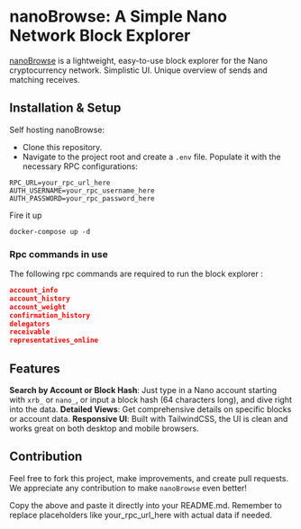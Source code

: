 # nanoBrowse: A Simple Nano Network Block Explorer


[nanoBrowse](https://nanobrowse.com) is a lightweight, easy-to-use block explorer for the Nano cryptocurrency network. 
Simplistic UI. Unique overview of sends and matching receives.


## Installation & Setup

Self hosting nanoBrowse:
- Clone this repository.
- Navigate to the project root and create a `.env` file. Populate it with the necessary RPC configurations:
```
RPC_URL=your_rpc_url_here
AUTH_USERNAME=your_rpc_username_here
AUTH_PASSWORD=your_rpc_password_here
```

Fire it up
```
docker-compose up -d
```

### Rpc commands in use
The following rpc commands are required to run the block explorer :
```json
account_info
account_history
account_weight
confirmation_history
delegators
receivable
representatives_online
``````


## Features

**Search by Account or Block Hash**: Just type in a Nano account starting with `xrb_` or `nano_`, or input a block hash (64 characters long), and dive right into the data.
**Detailed Views**: Get comprehensive details on specific blocks or account data.
**Responsive UI**: Built with TailwindCSS, the UI is clean and works great on both desktop and mobile browsers.

## Contribution
Feel free to fork this project, make improvements, and create pull requests. We appreciate any contribution to make `nanoBrowse` even better!

Copy the above and paste it directly into your README.md. Remember to replace placeholders like your_rpc_url_here with actual data if needed.